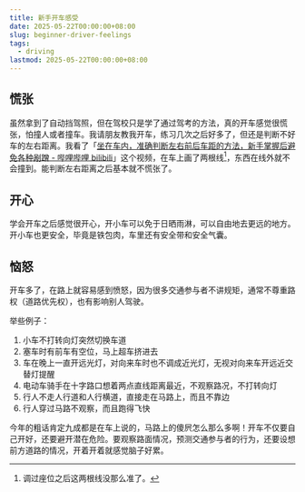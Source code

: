 ```yaml
---
title: 新手开车感受
date: 2025-05-22T00:00:00+08:00
slug: beginner-driver-feelings
tags:
  - driving
lastmod: 2025-05-22T00:00:00+08:00
---
```


## 慌张

虽然拿到了自动挡驾照，但在驾校只是学了通过驾考的方法，真的开车感觉很慌张，怕撞人或者撞车。我请朋友教我开车，练习几次之后好多了，但还是判断不好车的左右距离。我看了「[坐在车内，准确判断左右前后车距的方法，新手掌握后避免各种剐蹭 - 哔哩哔哩 bilibili](https://www.bilibili.com/video/BV1J8411U7f2/?vd_source=877b7d3563ccffad2c1c51d28e0a197c)」这个视频，在车上画了两根线[^xian]，东西在线外就不会撞到。能判断左右距离之后基本就不慌张了。

[^xian]: 调过座位之后这两根线没那么准了。

## 开心

学会开车之后感觉很开心，开小车可以免于日晒雨淋，可以自由地去更远的地方。开小车也更安全，毕竟是铁包肉，车里还有安全带和安全气囊。

## 恼怒

开车多了，在路上就容易感到愤怒，因为很多交通参与者不讲规矩，通常不尊重路权（道路优先权），也有影响别人驾驶。

举些例子：

1. 小车不打转向灯突然切换车道
2. 塞车时有前车有空位，马上超车挤进去
3. 车在晚上一直开远光灯，对向来车时也不调成近光灯，无视对向来车开远近交替灯提醒
4. 电动车骑手在十字路口想着两点直线距离最近，不观察路况，不打转向灯
5. 行人不走人行道和人行横道，直接走在马路上，而且不靠边
6. 行人穿过马路不观察，而且跑得飞快

今年的粗话肯定九成都是在车上说的，马路上的傻屄怎么那么多啊！开车不仅要自己开好，还要避开潜在危险。要观察路面情况，预测交通参与者的行为，还要设想前方道路的情况，开着开着就感觉脑子好累。